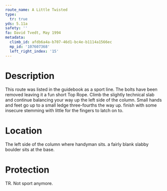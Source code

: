 ```yaml
---
route_name: A Little Twisted
type:
  tr: true
yds: 5.11a
safety: ''
fa: David Tvedt, May 1994
metadata:
  climb_id: afdb6a4a-b707-46d1-bc4e-b1114a1566ec
  mp_id: '107607368'
  left_right_index: '15'
---
```

# Description
This route was listed in the guidebook as a sport line. The bolts have been removed leaving it a fun short Top Rope. Climb the slightly technical slab and continue balancing your way up the left side of the column. Small hands and feet go up to a small ledge three-fourths the way up. finish with some insecure stemming with little for the fingers to latch on to.

# Location
The left side of the column where handyman sits. a fairly blank slabby boulder sits at the base.

# Protection
TR. Not sport anymore.
